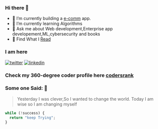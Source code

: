### Hi there 👋

- :hammer: I’m currently building a [e-comm](http://merabazaar.xyz/) app.
- 🌱 I’m currently learning Algorithms
- 💬 Ask me about Web development,Enterprise app developement,ML,cybersecurity and books
- :notebook_with_decorative_cover: Find What I [Read][3]

### I am here

[![twitter](https://img.icons8.com/fluent/48/000000/twitter.png)][1] [![linkedin](https://img.icons8.com/fluent/48/000000/linkedin.png)][2]

### Check my 360-degree coder profile here [codersrank](https://profile.codersrank.io/user/iamsbharti)

[1]: https://twitter.com/saurabhbharti_
[2]: https://www.linkedin.com/in/saurabh-bharti-2ba3018a/
[3]: https://www.goodreads.com/user/show/96913282-saurabh-bharti

### Some one Said: :rocket:

> Yesterday I was clever,So I wanted to change
> the world.
> Today I am wise so I am changing myself

```javascript
while (!success) {
  return "keep Trying";
}
```
